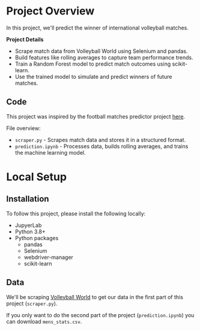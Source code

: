 # Project Overview

In this project, we'll predict the winner of international volleyball matches.  

**Project Details**

* Scrape match data from Volleyball World using Selenium and pandas.
* Build features like rolling averages to capture team performance trends.
* Train a Random Forest model to predict match outcomes using scikit-learn.
* Use the trained model to simulate and predict winners of future matches.

## Code

This project was inspired by the football matches predictor project [here](https://github.com/dataquestio/project-walkthroughs/tree/master/football_matches).

File overview:

* `scraper.py` - Scrapes match data and stores it in a structured format.
* `prediction.ipynb` - Processes data, builds rolling averages, and trains the machine learning model.

# Local Setup

## Installation

To follow this project, please install the following locally:

* JupyerLab
* Python 3.8+
* Python packages
    * pandas
    * Selenium
    * webdriver-manager
    * scikit-learn
    
## Data

We'll be scraping [Volleyball World](https://en.volleyballworld.com/) to get our data in the first part of this project (`scraper.py`).

If you only want to do the second part of the project (`prediction.ipynb`) you can download `mens_stats.csv`.

